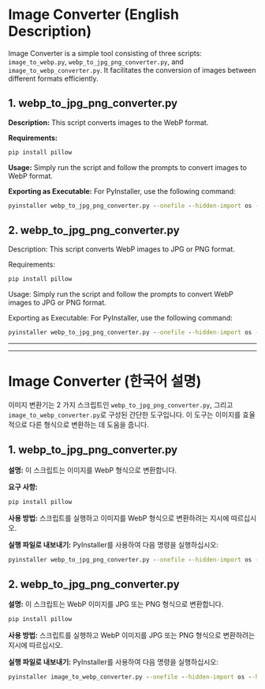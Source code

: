 # Image Converter (English Description)

Image Converter is a simple tool consisting of three scripts: `image_to_webp.py`, `webp_to_jpg_png_converter.py`, and `image_to_webp_converter.py`. It facilitates the conversion of images between different formats efficiently.

## 1. webp_to_jpg_png_converter.py

**Description:**
This script converts images to the WebP format.

**Requirements:**
```cmd
pip install pillow
```

**Usage:**
Simply run the script and follow the prompts to convert images to WebP format.

**Exporting as Executable:**
For PyInstaller, use the following command:
```cmd
pyinstaller webp_to_jpg_png_converter.py --onefile --hidden-import os --hidden-import PIL
```

## 2. webp_to_jpg_png_converter.py
Description:
This script converts WebP images to JPG or PNG format.

Requirements:
```cmd
pip install pillow
```

Usage:
Simply run the script and follow the prompts to convert WebP images to JPG or PNG format.

Exporting as Executable:
For PyInstaller, use the following command:
```cmd
pyinstaller webp_to_jpg_png_converter.py --onefile --hidden-import os --hidden-import PIL
```

---
---
# Image Converter (한국어 설명)

이미지 변환기는 2 가지 스크립트인 `webp_to_jpg_png_converter.py`, 그리고 `image_to_webp_converter.py`로 구성된 간단한 도구입니다. 이 도구는 이미지를 효율적으로 다른 형식으로 변환하는 데 도움을 줍니다.

## 1. webp_to_jpg_png_converter.py

**설명:**
이 스크립트는 이미지를 WebP 형식으로 변환합니다.

**요구 사항:**
```cmd
pip install pillow
```

**사용 방법:**
스크립트를 실행하고 이미지를 WebP 형식으로 변환하려는 지시에 따르십시오.

**실행 파일로 내보내기:**
PyInstaller를 사용하여 다음 명령을 실행하십시오:
```cmd
pyinstaller webp_to_jpg_png_converter.py --onefile --hidden-import os --hidden-import PIL
```

## 2. webp_to_jpg_png_converter.py
**설명:**
이 스크립트는 WebP 이미지를 JPG 또는 PNG 형식으로 변환합니다.
```cmd
pip install pillow
```
**사용 방법:**
스크립트를 실행하고 WebP 이미지를 JPG 또는 PNG 형식으로 변환하려는 지시에 따르십시오.

**실행 파일로 내보내기:**
PyInstaller를 사용하여 다음 명령을 실행하십시오:
```cmd
pyinstaller image_to_webp_converter.py --onefile --hidden-import os --hidden-import PIL
```
